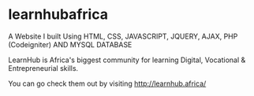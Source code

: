 # learnhubafrica

A Website I built Using HTML, CSS, JAVASCRIPT, JQUERY, AJAX, PHP (Codeigniter) AND MYSQL DATABASE


LearnHub is Africa's biggest community for learning Digital, Vocational & Entrepreneurial skills.


You can go check them out by visiting http://learnhub.africa/
